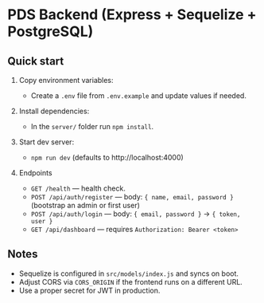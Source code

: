 # PDS Backend (Express + Sequelize + PostgreSQL)

## Quick start

1. Copy environment variables:
   - Create a `.env` file from `.env.example` and update values if needed.

2. Install dependencies:
   - In the `server/` folder run `npm install`.

3. Start dev server:
   - `npm run dev` (defaults to http://localhost:4000)

4. Endpoints
   - `GET /health` — health check.
   - `POST /api/auth/register` — body: `{ name, email, password }` (bootstrap an admin or first user)
   - `POST /api/auth/login` — body: `{ email, password }` → `{ token, user }`
   - `GET /api/dashboard` — requires `Authorization: Bearer <token>`

## Notes
- Sequelize is configured in `src/models/index.js` and syncs on boot.
- Adjust CORS via `CORS_ORIGIN` if the frontend runs on a different URL.
- Use a proper secret for JWT in production.
